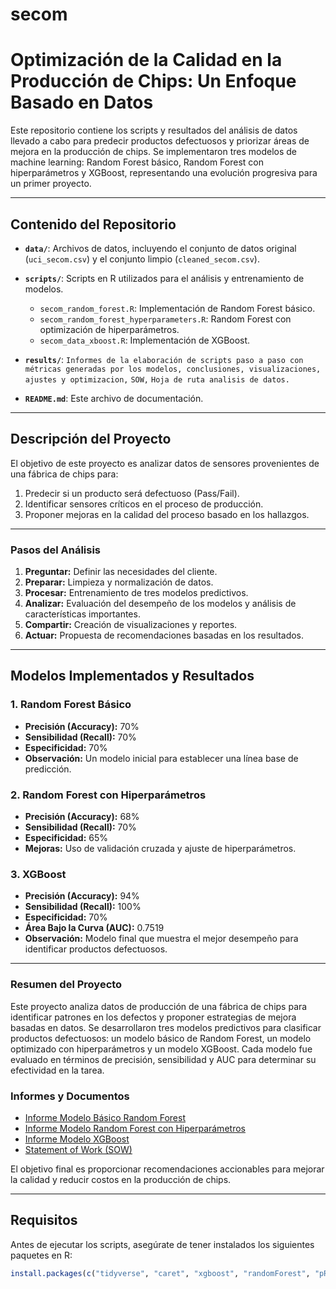 # secom

# **Optimización de la Calidad en la Producción de Chips: Un Enfoque Basado en Datos**

Este repositorio contiene los scripts y resultados del análisis de datos llevado a cabo para predecir productos defectuosos y priorizar áreas de mejora en la producción de chips. Se implementaron tres modelos de machine learning: Random Forest básico, Random Forest con hiperparámetros y XGBoost, representando una evolución progresiva para un primer proyecto.

---

## **Contenido del Repositorio**

- **`data/`**: Archivos de datos, incluyendo el conjunto de datos original (`uci_secom.csv`) y el conjunto limpio (`cleaned_secom.csv`).
- **`scripts/`**: Scripts en R utilizados para el análisis y entrenamiento de modelos.
  - `secom_random_forest.R`: Implementación de Random Forest básico.
  - `secom_random_forest_hyperparameters.R`: Random Forest con optimización de hiperparámetros.
  - `secom_data_xboost.R`: Implementación de XGBoost.
- **`results/`**: `Informes de la elaboración de scripts paso a paso con métricas generadas por los modelos, conclusiones, visualizaciones, ajustes y optimizacion,` `SOW,` `Hoja de ruta analisis de datos.`
 
- **`README.md`**: Este archivo de documentación.

---

## **Descripción del Proyecto**

El objetivo de este proyecto es analizar datos de sensores provenientes de una fábrica de chips para:
1. Predecir si un producto será defectuoso (Pass/Fail).
2. Identificar sensores críticos en el proceso de producción.
3. Proponer mejoras en la calidad del proceso basado en los hallazgos.

---

### **Pasos del Análisis**

1. **Preguntar:** Definir las necesidades del cliente.
2. **Preparar:** Limpieza y normalización de datos.
3. **Procesar:** Entrenamiento de tres modelos predictivos.
4. **Analizar:** Evaluación del desempeño de los modelos y análisis de características importantes.
5. **Compartir:** Creación de visualizaciones y reportes.
6. **Actuar:** Propuesta de recomendaciones basadas en los resultados.

---

## **Modelos Implementados y Resultados**

### **1. Random Forest Básico**
- **Precisión (Accuracy):** 70%
- **Sensibilidad (Recall):** 70%
- **Especificidad:** 70%
- **Observación:** Un modelo inicial para establecer una línea base de predicción.

### **2. Random Forest con Hiperparámetros**
- **Precisión (Accuracy):** 68%
- **Sensibilidad (Recall):** 70%
- **Especificidad:** 65%
- **Mejoras:** Uso de validación cruzada y ajuste de hiperparámetros.

### **3. XGBoost**
- **Precisión (Accuracy):** 94%
- **Sensibilidad (Recall):** 100%
- **Especificidad:** 70%
- **Área Bajo la Curva (AUC):** 0.7519
- **Observación:** Modelo final que muestra el mejor desempeño para identificar productos defectuosos.


---
### **Resumen del Proyecto**

Este proyecto analiza datos de producción de una fábrica de chips para identificar patrones en los defectos y proponer estrategias de mejora basadas en datos. Se desarrollaron tres modelos predictivos para clasificar productos defectuosos: un modelo básico de Random Forest, un modelo optimizado con hiperparámetros y un modelo XGBoost. Cada modelo fue evaluado en términos de precisión, sensibilidad y AUC para determinar su efectividad en la tarea. 

### **Informes y Documentos**

- [Informe Modelo Básico Random Forest](https://github.com/kentvalerach/secom/blob/main/Informe_ramdom_forest_basico.pdf)
- [Informe Modelo Random Forest con Hiperparámetros](https://github.com/kentvalerach/secom/blob/main/Informe_ramdom_forest_Hiperparametros.pdf)
- [Informe Modelo XGBoost](https://github.com/kentvalerach/secom/blob/main/Informe_modelo_xgboost.pdf)
- [Statement of Work (SOW)](https://github.com/kentvalerach/secom/blob/main/Proyecto_Analisis_Datos_SOW.pdf)

El objetivo final es proporcionar recomendaciones accionables para mejorar la calidad y reducir costos en la producción de chips.

---
## **Requisitos**

Antes de ejecutar los scripts, asegúrate de tener instalados los siguientes paquetes en R:

```R
install.packages(c("tidyverse", "caret", "xgboost", "randomForest", "pROC", "DMwR"))



